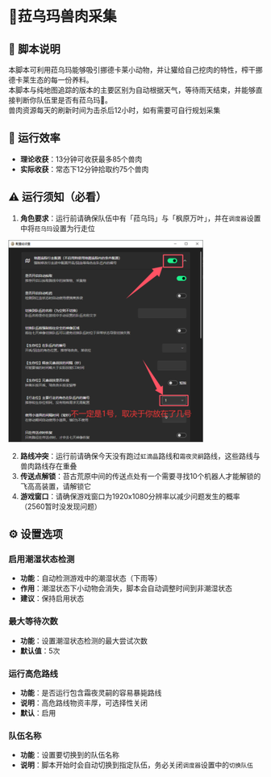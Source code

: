 # 🦌菈乌玛兽肉采集

## 📖 脚本说明

本脚本可利用菈乌玛能够吸引挪德卡莱小动物，并让獾给自己挖肉的特性，榨干挪德卡莱生态的每一份养料。  
本脚本与纯地图追踪的版本的主要区别为自动根据天气，等待雨天结束，并能够直接判断你队伍里是否有菈乌玛🦌。  
兽肉资源每天的刷新时间为击杀后12小时，如有需要可自行规划采集

## 🚀 运行效率

- **理论收获**：13分钟可收获最多85个兽肉
- **实际收获**：常态下12分钟拾取约75个兽肉

## ⚠️ 运行须知（必看）

1. **角色要求**：运行前请确保队伍中有「菈乌玛」与「枫原万叶」，并在`调度器`设置中将`菈乌玛`设置为行走位   

<img src="assets/settings.png" style="max-height: 400px" alt="设置">

2. **路线冲突**：运行前请确保今天没有跑过`虹滴晶`路线和`霜夜灵嗣`路线，这些路线与兽肉路线存在重叠
3. **传送点解锁**：苔古荒原中间的传送点处有一个需要寻找10个机器人才能解锁的飞高高装置，请解锁它
4. **游戏窗口**：请确保游戏窗口为1920x1080分辨率以减少问题发生的概率（2560暂时没发现问题）

## ⚙️ 设置选项

### 启用潮湿状态检测
- **功能**：自动检测游戏中的潮湿状态（下雨等）
- **作用**：潮湿状态下小动物会消失，脚本会自动调整时间到非潮湿状态
- **建议**：保持启用状态

### 最大等待次数
- **功能**：设置潮湿状态检测的最大尝试次数
- **默认值**：5次

### 运行高危路线
- **功能**：是否运行包含霜夜灵嗣的容易暴毙路线
- **说明**：高危路线物资丰厚，可选择性关闭
- **默认**：启用

### 队伍名称
- **功能**：设置要切换到的队伍名称
- **说明**：脚本开始时会自动切换到指定队伍，务必关闭`调度器`设置中的`切换队伍`
